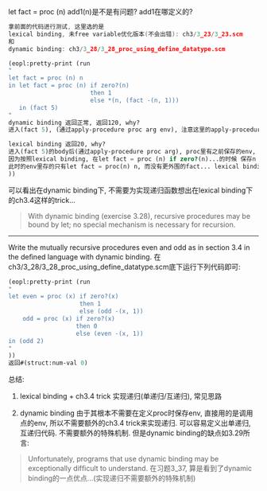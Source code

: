 let fact = proc (n) add1(n)是不是有问题? add1在哪定义的?
```C
拿前面的代码进行测试, 这里选的是
lexical binding, 未free variable优化版本(不会出错): ch3/3_23/3_23.scm
和
dynamic binding: ch3/3_28/3_28_proc_using_define_datatype.scm
```

```scheme
(eopl:pretty-print (run
"
let fact = proc (n) n
in let fact = proc (n) if zero?(n) 
                       then 1 
                       else *(n, (fact -(n, 1))) 
   in (fact 5)
"
dynamic binding 返回正常, 返回120, why?
进入(fact 5), (通过apply-procedure proc arg env), 注意这里的apply-procedure还需要env参数, 而这个env就是caller的env, 在dynamic binding下会传递到body... 然后这个env里的最外层显然有fact = proc (n) if zero?(n) ...信息, 即在fact(4)时能找到这个函数定义(在dynamic binding下procedure只需保存var和proc_body). 所以能形成递归, 然后5*4*3*2*1计算出fact(5)=120

lexical binding 返回20, why? 
进入(fact 5)的body后(通过apply-procedure proc arg), proc里有之前保存的env, 而在这个env里,fact(4)找到的fact是proc(n) n, 所以5*4=20, 没有递归
因为按照lexical binding, 在let fact = proc (n) if zero?(n)...的时候 保存n <<if zero?(n)...>>和env
此时的env里存的只有let fact = proc(n) n, 而没有更外围的fact... lexical binding解决这个问题需要采用ch3.4中的trick!
))

```
可以看出在dynamic binding下, 不需要为实现递归函数想出在lexical binding下的ch3.4这样的trick...

> With dynamic binding (exercise 3.28), recursive procedures may be bound by let; no special mechanism is necessary for recursion.


---
Write the mutually recursive procedures even and odd as in section 3.4 in the deﬁned language with dynamic binding.
在ch3/3_28/3_28_proc_using_define_datatype.scm底下运行下列代码即可:
```scheme
(eopl:pretty-print (run
"
let even = proc (x) if zero?(x) 
                    then 1 
                    else (odd -(x, 1))
    odd = proc (x) if zero?(x) 
                   then 0 
                   else (even -(x, 1)) 
in (odd 2)
"
))
返回#(struct:num-val 0)
```


总结: 
1. lexical binding + ch3.4 trick 实现递归(单递归/互递归), 常见思路

2. dynamic binding 由于其根本不需要在定义proc时保存env, 直接用的是调用点的env, 所以不需要额外的ch3.4 trick来实现递归. 可以容易定义出单递归, 互递归代码. 不需要额外的特殊机制. 但是dynamic binding的缺点如3.29所言: 
> Unfortunately, programs that use dynamic binding may be exceptionally difﬁcult to understand.
在习题3_37, 算是看到了dynamic binding的一点优点...(实现递归不需要额外的特殊机制)